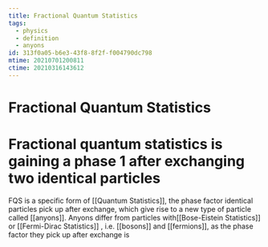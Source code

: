 ```yaml
---
title: Fractional Quantum Statistics
tags:
  - physics
  - definition
  - anyons
id: 313f0a05-b6e3-43f8-8f2f-f004790dc798
mtime: 20210701200811
ctime: 20210316143612
---
```


# Fractional Quantum Statistics

# Fractional quantum statistics is gaining a phase   1 after exchanging two identical particles

FQS is a specific form of [[Quantum Statistics]], the phase factor identical particles pick up after exchange, which give rise to a new type of particle called [[anyons]]. Anyons differ from particles with[[Bose-Eistein Statistics]] or [[Fermi-Dirac Statistics]] , i.e. [[bosons]] and [[fermions]], as the phase factor they pick up after exchange is
